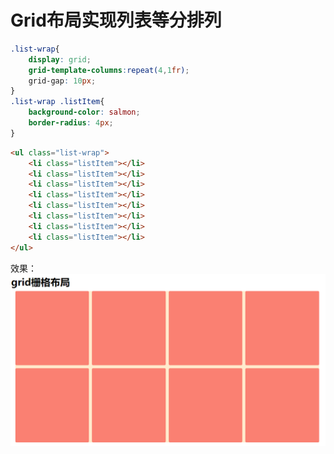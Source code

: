 # Grid布局实现列表等分排列

```css
.list-wrap{
    display: grid;
    grid-template-columns:repeat(4,1fr);
    grid-gap: 10px;
}
.list-wrap .listItem{
    background-color: salmon;
    border-radius: 4px;
}
```

```html
<ul class="list-wrap">
    <li class="listItem"></li>
    <li class="listItem"></li>
    <li class="listItem"></li>
    <li class="listItem"></li>
    <li class="listItem"></li>
    <li class="listItem"></li>
    <li class="listItem"></li>
    <li class="listItem"></li>
</ul>
```

效果：
<img src="../images/part1/list_layout_grid/img01.png" alt="" />